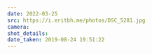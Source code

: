 ```yaml
---
date: 2022-03-25
src: https://i.eritbh.me/photos/DSC_5281.jpg
camera:
shot_details:
date_taken: 2019-08-24 19:51:22
---
```

